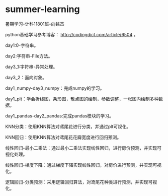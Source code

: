 # summer-learning
暑期学习-计科11801班-向铭杰

python基础学习参考博客： http://codingdict.com/article/6504 。

day1:0-字符串。

day2:字符串-File方法。

day3_1:字符串-异常处理。

day3_2：面向对象。

day1_numpy-day3_numpy：完成numpy的学习。

day1_plt：学会折线图，条形图，散点图的绘制，参数调整，一张图内绘制多种数据。

day1_pandas-day2_pandas:完成pandas模块的学习。

KNN分类：使用KNN算法对鸢尾花进行分类，并通过plt可视化。

KNN回归：使用KNN算法对鸢尾花花瓣宽度进行回归预测。

线性回归-最小二乘法：通过最小二乘法实现线性回归，进行房价预测，并实现可视化处理。

线性回归-梯度下降：通过梯度下降实现线性回归，对房价进行预测，并实现可视化。

逻辑回归-分类预测：采用逻辑回归算法，对鸢尾花种类进行预测，并实现可视化。
